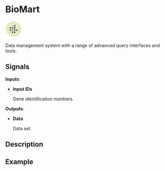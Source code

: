 BioMart
=======

![BioMart widget icon](icons/biomart.png)

Data management system with a range of advanced query interfaces and tools.

Signals
-------

**Inputs**:

- **Input IDs**

  Gene identification numbers.

**Outputs**:

- **Data**

  Data set.

Description
-----------

Example
-------
